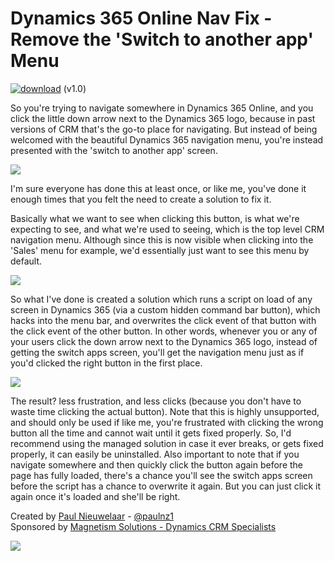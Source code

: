 # Dynamics 365 Online Nav Fix - Remove the 'Switch to another app' Menu
[![download](https://user-images.githubusercontent.com/14048382/27844360-c7ea9670-6174-11e7-8658-80d356c1ba8f.png)](https://github.com/PaulNieuwelaar/crmonlinenavfix/releases/download/v1.0/OnlineNavFix_1_0_0_0_managed.zip) (v1.0)

So you're trying to navigate somewhere in Dynamics 365 Online, and you click the little down arrow next to the Dynamics 365 logo, because in past versions of CRM that's the go-to place for navigating. But instead of being welcomed with the beautiful Dynamics 365 navigation menu, you're instead presented with the 'switch to another app' screen.

![](https://user-images.githubusercontent.com/14048382/29758198-ada19618-8c05-11e7-8ad1-0f2fc420c8ed.png)

I'm sure everyone has done this at least once, or like me, you've done it enough times that you felt the need to create a solution to fix it.

Basically what we want to see when clicking this button, is what we're expecting to see, and what we're used to seeing, which is the top level CRM navigation menu. Although since this is now visible when clicking into the 'Sales' menu for example, we'd essentially just want to see this menu by default.

![](https://user-images.githubusercontent.com/14048382/29758196-ad7ee9b0-8c05-11e7-85df-c1431ccc158b.png)

So what I've done is created a solution which runs a script on load of any screen in Dynamics 365 (via a custom hidden command bar button), which hacks into the menu bar, and overwrites the click event of that button with the click event of the other button. In other words, whenever you or any of your users click the down arrow next to the Dynamics 365 logo, instead of getting the switch apps screen, you'll get the navigation menu just as if you'd clicked the right button in the first place.

![](https://user-images.githubusercontent.com/14048382/29758197-ada16062-8c05-11e7-98d3-ed9f9c87cbbd.png)

The result? less frustration, and less clicks (because you don't have to waste time clicking the actual button). Note that this is highly unsupported, and should only be used if like me, you're frustrated with clicking the wrong button all the time and cannot wait until it gets fixed properly. So, I'd recommend using the managed solution in case it ever breaks, or gets fixed properly, it can easily be uninstalled. Also important to note that if you navigate somewhere and then quickly click the button again before the page has fully loaded, there's a chance you'll see the switch apps screen before the script has a chance to overwrite it again. But you can just click it again once it's loaded and she'll be right.

Created by [Paul Nieuwelaar](http://paulnieuwelaar.wordpress.com) - [@paulnz1](https://twitter.com/paulnz1)  
Sponsored by [Magnetism Solutions - Dynamics CRM Specialists](http://www.magnetismsolutions.com)

[![](https://user-images.githubusercontent.com/14048382/30045114-3805d840-9256-11e7-9bdb-323760fb43ea.png)](https://www.paypal.com/cgi-bin/webscr?cmd=_s-xclick&hosted_button_id=WDZ9MWLLWBWFE)
